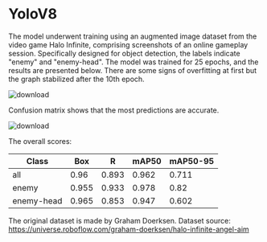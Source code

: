 # YoloV8
The model underwent training using an augmented image dataset from the video game Halo Infinite, comprising screenshots of an online gameplay session. Specifically designed for object detection, the labels indicate "enemy" and "enemy-head". The model was trained for 25 epochs, and the results are presented below. There are some signs of overfitting at first but the graph stabilized after the 10th epoch.

![download](https://github.com/ali0onder/YoloV8/assets/129281448/0c367f38-1ff5-4c3d-8178-d7b0fc040010)

Confusion matrix shows that the most predictions are accurate.

![download](https://github.com/ali0onder/YoloV8/assets/129281448/0a775942-19e8-4ff1-875f-5793de7bf032)

The overall scores:

| Class        | Box   | R     | mAP50 | mAP50-95 |
|--------------|-------|-------|-------|----------|
| all          | 0.96  | 0.893 | 0.962 | 0.711    |
| enemy        | 0.955 | 0.933 | 0.978 | 0.82     |
| enemy-head   | 0.965 | 0.853 | 0.947 | 0.602    |


The original dataset is made by Graham Doerksen. 
Dataset source: https://universe.roboflow.com/graham-doerksen/halo-infinite-angel-aim
